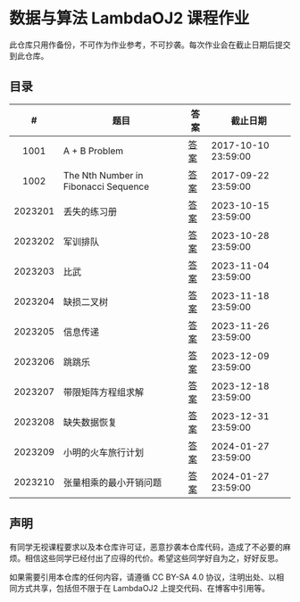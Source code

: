 # 数据与算法 LambdaOJ2 课程作业

此仓库只用作备份，不可作为作业参考，不可抄袭。每次作业会在截止日期后提交到此仓库。

## 目录

|    #    | 题目                                 | 答案                   | 截止日期            |
| :-----: | ------------------------------------ | ---------------------- | ------------------- |
|  1001   | A + B Problem                        | [答案](ans/1001.md)    | 2017-10-10 23:59:00 |
|  1002   | The Nth Number in Fibonacci Sequence | [答案](ans/1002.md)    | 2017-09-22 23:59:00 |
| 2023201 | 丢失的练习册                         | [答案](ans/2023201.md) | 2023-10-15 23:59:00 |
| 2023202 | 军训排队                             | [答案](ans/2023202.md) | 2023-10-28 23:59:00 |
| 2023203 | 比武                                 | [答案](ans/2023203.md) | 2023-11-04 23:59:00 |
| 2023204 | 缺损二叉树                           | [答案](ans/2023204.md) | 2023-11-18 23:59:00 |
| 2023205 | 信息传递                             | [答案](ans/2023205.md) | 2023-11-26 23:59:00 |
| 2023206 | 跳跳乐                               | [答案](ans/2023206.md) | 2023-12-09 23:59:00 |
| 2023207 | 带限矩阵方程组求解                   | [答案](ans/2023207.md) | 2023-12-18 23:59:00 |
| 2023208 | 缺失数据恢复                         | [答案](ans/2023208.md) | 2023-12-31 23:59:00 |
| 2023209 | 小明的火车旅行计划                   | [答案](ans/2023209.md) | 2024-01-27 23:59:00 |
| 2023210 | 张量相乘的最小开销问题               | [答案](ans/2023210.md) | 2024-01-27 23:59:00 |

## 声明

有同学无视课程要求以及本仓库许可证，恶意抄袭本仓库代码，造成了不必要的麻烦。相信这些同学已经付出了应得的代价。希望这些同学好自为之，好好反思。

如果需要引用本仓库的任何内容，请遵循 CC BY-SA 4.0 协议，注明出处、以相同方式共享，包括但不限于在 LambdaOJ2 上提交代码、在博客中引用等。

